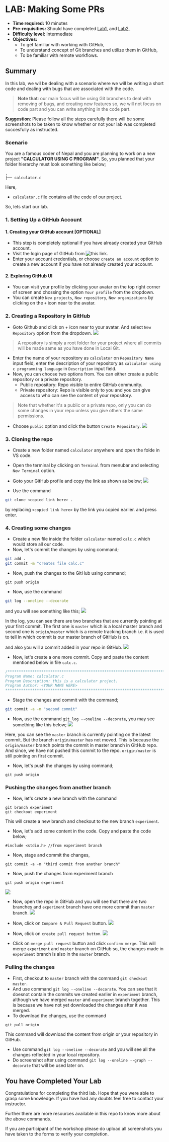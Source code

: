 # LAB: Making Some PRs
- __Time required:__ 10 minutes
- __Pre-requisities:__ Should have completed [Lab1](./01_local_git.md), and [Lab2](./02_hanging_in_git_branches.md),
- __Difficulty level:__ Intermediate
- __Objectives:__
    - To get familiar with working with GitHub,
    - To understand concept of Git branches and utilize them in GitHub,
    - To be familiar with remote workflows.

## Summary
In this lab, we wil be dealing with a scenario where we will be writing a short code and dealing with bugs that are associated with the code. 

> __Note that__: our main focus will be using Git branches to deal with removing of bugs, and creating new features so, we will not focus on code part and you can write anything in the code part.

__Suggestion__: Please follow all the steps carefully there will be some screenshots to be taken to know whether or not your lab was completed succesfully as instructed.


### Scenario
You are a famous coder of Nepal and you are planning to work on a new project __"CALCULATOR USING C PROGRAM"__. So, you planned that your folder hierarchy must look something like below;
```
.
├── calculator.c
```
Here,
- `calculator.c` file contains all the code of our project.

So, lets start our lab.

### 1. Setting Up a GitHub Account
#### 1. Creating your GitHub account \[OPTIONAL\]
- This step is completely optional if you have already created your GitHub account.
- Visit the login page of GitHub from ![this link](https://www.github.com/login).
- Enter your account credentials, or choose `create an account` option to create a new account if you have not already created your account.

#### 2. Exploring GitHub UI
- You can visit your profile by clicking your avatar on the top right corner of screen and chossing the option `Your profile` from the dropdown.
- You can create `New projects`, `New repository`, `New organizations` by clicking on the `+` icon near to the avatar.

### 2. Creating a Repository in GitHub
- Goto Github and click on + icon near to your avatar. And select `New Repository` option from the dropdown.
![](./_assets/newrepo.png)

> A repository is simply a root folder for your project where all commits will be made same as you have done in Local Git.

- Enter the name of your repository as `calculator` on `Repository Name` input field, enter the description of your repository as `calculator using c programming language` in `Description` input field.
- Now, you can choose two options from. You can either create a public repository or a private repository.
    - Public repository: Repo visible to entire GitHub community.
    - Private repository: Repo is visible only to you and you can give access to who can see the content of your repository.

> Note that whether it's a public or a private repo, only you can do some changes in your repo unless you give others the same permissions.

- Choose `public` option and click the button `Create Repository`.
![](./_assets/newrepo1.png)

### 3. Cloning the repo
- Create a new folder named `calculator` anywhere and open the folde in VS code.
- Open the terminal by clicking on `Terminal` from menubar and selecting `New Terminal` option.
- Goto your GitHub profile and copy the link as shown as below;
![](./_assets/clone.png)

- Use the command
```bash
git clone <copied link here> .
```
by replacing `<copied link here>` by the link you copied earlier. and press enter.

### 4. Creating some changes
- Create a new file inside the folder `calculator` named `calc.c` which would store all our code.
- Now, let's commit the changes by using command;
```bash
git add .
git commit -m "creates file calc.c"
```
- Now, push the changes to the GitHub using command;
```
git push origin
```
- Now, use the command
```bash
git log --oneline --decorate
```
and you will see something like this;
![](./_assets/log5.png)

In the log, you can see there are two branches that are currently pointing at your first commit. The first one is `master` which is a local master branch and second one is `origin/master` which is a remote tracking branch i.e. it is used to tell in which commit is our master branch of GitHub is on.

and also you will a commit added in your repo in GitHub.
![](./_assets/commit.png)

- Now, let's create a one more commit. Copy and paste the content mentioned below in file `calc.c`.
```c
/********************************************************************************************************
Program Name: calculator.c
Program Description: this is a calculator project.
Program Author: <YOUR NAME HERE>
********************************************************************************************************/
```
- Stage the changes and commit with the command;
```bash
git commit -a -m "second commit"
```
- Now, use the command `git log --oneline --decorate`, you may see something like this below;
![](./_assets/log6.png)

Here, you can see the `master` branch is currently pointing on the latest commit. But the branch `origin/master` has not moved. This is because the `origin/master` branch points the commit in master branch in GitHub repo. And since, we have not pushed this commit to the repo. `origin/master` is still pointing on first commit.

- Now, let's push the changes by using command;
```
git push origin
```
### Pushing the changes from another branch
- Now, let's create a new branch with the command
```
git branch experiment
git checkout experiment
```
This will create a new branch and checkout to the new branch `experiment`.
- Now, let's add some content in the code. Copy and paste the code below;
```
#include <stdio.h> //from experiment branch
```
- Now, stage and commit the changes,
```
git commit -a -m "third commit from another branch"
```
- Now, push the changes from experiment branch
```
git push origin experiment
```

![](./_assets/log7.png)
- Now, open the repo in GitHub and you will see that there are two branches and `experiment` branch have one more commit than `master` branch.
![](./_assets/branch3.png)

- Now, click on `Compare & Pull Request` button.
![](./_assets/pr.png)

- Now, click on `create pull request button`.
![](./_assets/mergepr.png)
- Click on `merge pull request` button and click `confirm merge`. This will merge `experiment` and `master` branch on GitHub so, the changes made in `experiment` branch is also in the `master` branch.

### Pulling the changes
- First, checkout to `master` branch with the command `git checkout master`.
- And use command `git log --oneline --decorate`. You can see that it doesnot contain the commits we created earlier in `experiment` branch, although we have merged `master` and `experiment` branch together. This is because we have not yet downloaded the changes after it was merged.
- To download the changes, use the command
```
git pull origin
```
This command will download the content from origin or your repository in GitHub.
- Use command `git log --oneline --decorate` and you will see all the changes reflected in your local repository.
- Do screenshot after using command `git log --oneline --graph --decorate` that will be used later on.

## You have Completed Your Lab
Congratulations for completing the third lab. Hope that you were able to grasp some knowledge. If you have had any doubts feel free to contact your instructor.

Further there are more resources available in this repo to know more about the above commands.

If you are participant of the workshop please do upload all screenshots you have taken to the forms to verify your completion.